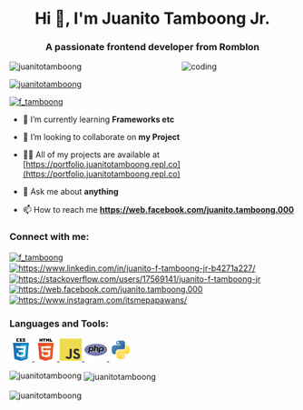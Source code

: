 <h1 align="center">Hi 👋, I'm Juanito Tamboong Jr.</h1>
<h3 align="center">A passionate frontend developer from Romblon</h3>

 <img align="right" src="https://media3.giphy.com/media/HvekzBaREHxlEwvlOS/giphy.webp?cid=ecf05e4766bzzki98h3canos7mrd2b0tefkd5v4e1t66cchz&rid=giphy.webp&ct=s" width="200px" alt="coding">

<p align="left"> <img src="https://komarev.com/ghpvc/?username=juanitotamboong&label=Profile%20views&color=0e75b6&style=flat" alt="juanitotamboong" /> </p>

<p align="left"> <a href="https://github.com/ryo-ma/github-profile-trophy"><img src="https://github-profile-trophy.vercel.app/?username=juanitotamboong" alt="juanitotamboong" /></a> </p>

<p align="left"> <a href="https://twitter.com/f_tamboong" target="blank"><img src="https://img.shields.io/twitter/follow/f_tamboong?logo=twitter&style=for-the-badge" alt="f_tamboong" /></a> </p>

- 🌱 I’m currently learning **Frameworks etc**

- 👯 I’m looking to collaborate on **my Project**

- 👨‍💻 All of my projects are available at [https://portfolio.juanitotamboong.repl.co](https://portfolio.juanitotamboong.repl.co)

- 💬 Ask me about **anything**

- 📫 How to reach me **https://web.facebook.com/juanito.tamboong.000**

<h3 align="left">Connect with me:</h3>
<p align="left">
<a href="https://twitter.com/f_tamboong" target="blank"><img align="center" src="https://raw.githubusercontent.com/rahuldkjain/github-profile-readme-generator/master/src/images/icons/Social/twitter.svg" alt="f_tamboong" height="30" width="40" /></a>
<a href="https://linkedin.com/in/https://www.linkedin.com/in/juanito-f-tamboong-jr-b4271a227/" target="blank"><img align="center" src="https://raw.githubusercontent.com/rahuldkjain/github-profile-readme-generator/master/src/images/icons/Social/linked-in-alt.svg" alt="https://www.linkedin.com/in/juanito-f-tamboong-jr-b4271a227/" height="30" width="40" /></a>
<a href="https://stackoverflow.com/users/https://stackoverflow.com/users/17569141/juanito-f-tamboong-jr" target="blank"><img align="center" src="https://raw.githubusercontent.com/rahuldkjain/github-profile-readme-generator/master/src/images/icons/Social/stack-overflow.svg" alt="https://stackoverflow.com/users/17569141/juanito-f-tamboong-jr" height="30" width="40" /></a>
<a href="https://fb.com/https://web.facebook.com/juanito.tamboong.000" target="blank"><img align="center" src="https://raw.githubusercontent.com/rahuldkjain/github-profile-readme-generator/master/src/images/icons/Social/facebook.svg" alt="https://web.facebook.com/juanito.tamboong.000" height="30" width="40" /></a>
<a href="https://instagram.com/https://www.instagram.com/itsmepapawans/" target="blank"><img align="center" src="https://raw.githubusercontent.com/rahuldkjain/github-profile-readme-generator/master/src/images/icons/Social/instagram.svg" alt="https://www.instagram.com/itsmepapawans/" height="30" width="40" /></a>
</p>

<h3 align="left">Languages and Tools:</h3>
<p align="left"> <a href="https://www.w3schools.com/css/" target="_blank" rel="noreferrer"> <img src="https://raw.githubusercontent.com/devicons/devicon/master/icons/css3/css3-original-wordmark.svg" alt="css3" width="40" height="40"/> </a> <a href="https://www.w3.org/html/" target="_blank" rel="noreferrer"> <img src="https://raw.githubusercontent.com/devicons/devicon/master/icons/html5/html5-original-wordmark.svg" alt="html5" width="40" height="40"/> </a> <a href="https://developer.mozilla.org/en-US/docs/Web/JavaScript" target="_blank" rel="noreferrer"> <img src="https://raw.githubusercontent.com/devicons/devicon/master/icons/javascript/javascript-original.svg" alt="javascript" width="40" height="40"/> </a> <a href="https://www.php.net" target="_blank" rel="noreferrer"> <img src="https://raw.githubusercontent.com/devicons/devicon/master/icons/php/php-original.svg" alt="php" width="40" height="40"/> </a> <a href="https://www.python.org" target="_blank" rel="noreferrer"> <img src="https://raw.githubusercontent.com/devicons/devicon/master/icons/python/python-original.svg" alt="python" width="40" height="40"/> </a> </p>

<p><img align="left" src="https://github-readme-stats.vercel.app/api/top-langs?username=juanitotamboong&show_icons=true&locale=en&layout=compact" alt="juanitotamboong" /></p>

<p>&nbsp;<img align="center" src="https://github-readme-stats.vercel.app/api?username=juanitotamboong&show_icons=true&locale=en" alt="juanitotamboong" /></p>

<p><img align="center" src="https://github-readme-streak-stats.herokuapp.com/?user=juanitotamboong&" alt="juanitotamboong" /></p>
